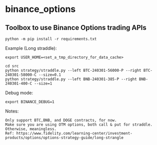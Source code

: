 # binance_options
## Toolbox to use Binance Options trading APIs 

```
python -m pip install -r requirements.txt
```

Example (Long straddle):

```
export USER_HOME=<set_a_tmp_directory_for_data_cache>

cd src
python strategy/straddle.py --left BTC-240301-56000-P --right BTC-240301-58000-C --size=0.1
python strategy/straddle.py --left BNB-240301-385-P --right BNB-240301-400-C --size=1
```

Debug mode:
```
export BINANCE_DEBUG=1
```

Notes:
```
Only support BTC,BNB, and DOGE contracts, for now.
Make sure you are using OTM options, both call & put for straddle. Otherwise, meaningless.
Ref: https://www.fidelity.com/learning-center/investment-products/options/options-strategy-guide/long-strangle
```
